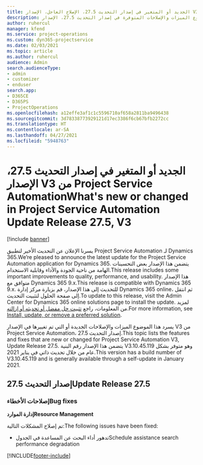 ```yaml
---
title: الجديد أو المتغير في إصدار التحديث 27.5، الإصلاح العاجل، الإصدار V3 من Project Service Automation
description: يسرد هذا الموضوع الميزات والإصلاحات المتوفرة في إصدار التحديث 27.5، الإصدار V3 من Project Service Automation.
author: ruhercul
manager: kfend
ms.service: project-operations
ms.custom: dyn365-projectservice
ms.date: 02/03/2021
ms.topic: article
ms.author: ruhercul
audience: Admin
search.audienceType:
- admin
- customizer
- enduser
search.app:
- D365CE
- D365PS
- ProjectOperations
ms.openlocfilehash: a12effe3af1c1c5596710af658a2811ba9496438
ms.sourcegitcommit: 3d78338773929121d17ec3386f6cb67bfb2272cc
ms.translationtype: HT
ms.contentlocale: ar-SA
ms.lasthandoff: 04/27/2021
ms.locfileid: "5948763"
---
```

# <a name="whats-new-or-changed-in-project-service-automation-update-release-275-v3"></a><span data-ttu-id="7cefb-103">الجديد أو المتغير في إصدار التحديث 27.5، الإصدار V3 من Project Service Automation</span><span class="sxs-lookup"><span data-stu-id="7cefb-103">What's new or changed in Project Service Automation Update Release 27.5, V3</span></span>

[!include [banner](../includes/psa-now-project-operations.md)]

<span data-ttu-id="7cefb-104">يسرنا الإعلان عن التحديث الأخير لتطبيق Project Service Automation لـ Dynamics 365.</span><span class="sxs-lookup"><span data-stu-id="7cefb-104">We’re pleased to announce the latest update for the Project Service Automation application for Dynamics 365.</span></span> <span data-ttu-id="7cefb-105">يتضمن هذا الإصدار بعض التحسينات الهامة من ناحية الجودة والأداء وقابلية الاستخدام.</span><span class="sxs-lookup"><span data-stu-id="7cefb-105">This release includes some important improvements to quality, performance, and usability.</span></span> <span data-ttu-id="7cefb-106">هذا الإصدار متوافق مع Dynamics 365 9.x.</span><span class="sxs-lookup"><span data-stu-id="7cefb-106">This release is compatible with Dynamics 365 9.x.</span></span> <span data-ttu-id="7cefb-107">للتحديث إلى هذا الإصدار، قم بزيارة مركز إدارة Dynamics 365 online، ثم انتقل إلى صفحة الحلول لتثبيت التحديث.</span><span class="sxs-lookup"><span data-stu-id="7cefb-107">To update to this release, visit the Admin Center for Dynamics 365 online solutions page to install the update.</span></span> <span data-ttu-id="7cefb-108">لمزيد من المعلومات، راجع [تثبيت حل مفضل أو تحديثه أو إزالته](/power-platform/admin/install-remove-preferred-solution).</span><span class="sxs-lookup"><span data-stu-id="7cefb-108">For more information, see [Install, update, or remove a preferred solution](/power-platform/admin/install-remove-preferred-solution).</span></span>

<span data-ttu-id="7cefb-109">يسرد هذا الموضوع الميزات والإصلاحات الجديدة أو التي تم تغييرها في الإصدار V3 من Project Service Automation، إصدار التحديث 27.5.</span><span class="sxs-lookup"><span data-stu-id="7cefb-109">This topic lists the features and fixes that are new or changed for Project Service Automation V3, Update Release 27.5.</span></span> <span data-ttu-id="7cefb-110">يتضمن هذا الإصدار رقم البنية V3.10.45.119 وهو متوفر بشكل عام من خلال تحديث ذاتي في يناير 2021.</span><span class="sxs-lookup"><span data-stu-id="7cefb-110">This version has a build number of V3.10.45.119 and is generally available through a self-update in January 2021.</span></span>

## <a name="update-release-275"></a><span data-ttu-id="7cefb-111">إصدار التحديث 27.5</span><span class="sxs-lookup"><span data-stu-id="7cefb-111">Update Release 27.5</span></span>

### <a name="bug-fixes"></a><span data-ttu-id="7cefb-112">إصلاحات الأخطاء</span><span class="sxs-lookup"><span data-stu-id="7cefb-112">Bug fixes</span></span>


<span data-ttu-id="7cefb-113">**إدارة الموارد**</span><span class="sxs-lookup"><span data-stu-id="7cefb-113">**Resource Management**</span></span>

<span data-ttu-id="7cefb-114">تم إصلاح المشكلات التالية:</span><span class="sxs-lookup"><span data-stu-id="7cefb-114">The following issues have been fixed:</span></span>

- <span data-ttu-id="7cefb-115">تدهور أداء البحث عن المساعدة في الجدول</span><span class="sxs-lookup"><span data-stu-id="7cefb-115">Schedule assistance search performance degradation</span></span>


[!INCLUDE[footer-include](../includes/footer-banner.md)]